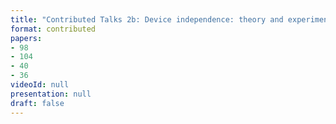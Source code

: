 ```yaml
---
title: "Contributed Talks 2b: Device independence: theory and experiment (Chairs: Qiang Zhang and Vadim Makarov)"
format: contributed
papers:
- 98
- 104
- 40
- 36
videoId: null
presentation: null
draft: false
---
```

